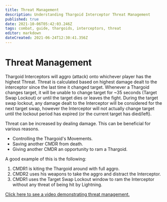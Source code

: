 ```yaml
---
title: Threat Management
description: Understanding Thargoid Interceptor Threat Management
published: true
date: 2021-10-06T05:42:03.246Z
tags: combat, guide, thargoids, interceptors, threat
editor: markdown
dateCreated: 2021-06-24T12:30:41.356Z
---
```


# Threat Management
Thargoid Interceptors will aggro (attack) onto whichever player has the highest Threat. Threat is calculated based on highest damage dealt to the interceptor since the last time it changed target. Whenever a Thargoid changes target, it will be unable to change target for ~35 seconds (Target Swap Lockout) or until the target dies or leaves the fight. During the target swap lockout, any damage dealt to the Interceptor will be considered for the next target swap, however the Interceptor will not actually change target until the lockout period has expired (or the current target has died/left).

Threat can be increased by dealing damage. This can be beneficial for various reasons.

- Controlling the Thargoid's Movements.
- Saving another CMDR from death.
- Giving another CMDR an opportunity to ram a Thargoid.

A good example of this is the following:

1. CMDR1 is kiting the Thargoid around with full aggro.
1. CMDR2 uses his weapons to take the aggro and distract the Interceptor.
1. CMDR1 uses the Target Swap Lockout window to ram the Interceptor without any threat of being hit by Lightning.

[Click here to see a video demonstrating threat management.](https://youtu.be/pGBnAZDxVCU)
